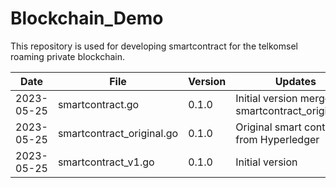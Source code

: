 # Blockchain_Demo
This repository is used for developing smartcontract for the telkomsel roaming private blockchain.

|Date|File|Version|Updates|
|----|----|-------|-------|
|2023-05-25|smartcontract.go|0.1.0|Initial version merge with smartcontract_original.go|
|2023-05-25|smartcontract_original.go|0.1.0|Original smart contract from Hyperledger|
|2023-05-25|smartcontract_v1.go|0.1.0|Initial version|

